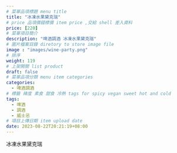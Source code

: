 ```yaml
---
# 菜單品項標題 menu title 
title: "冰凍水果黛克瑞"
# price 品項價錢標價 item price ,交給 shell 差入資料
price: [220] 
# 菜單項目簡介 
description: "啤酒調酒 冰凍水果黛克瑞"
# 圖片檔案目錄 diretory to store image file
image : "images/wine-party.png"
# 排序
weight: 119 
# 上架開關 list product 
draft: false
# 菜單品項分類 menu item categories 
categories:
  - 啤酒調酒 
# 標籤 辣度 素食 甜食 冷熱 tags for spicy vegan sweet hot and cold 
tags:
  - 啤酒
  - 調酒 
  - 威士忌
# 項目上傳日期 item upload date 
date: 2023-08-22T20:21:19+08:00
---
```


 冰凍水果黛克瑞
